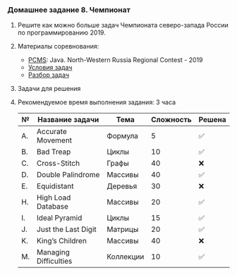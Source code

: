 ### Домашнее задание 8\. Чемпионат

1.  Решите как можно больше задач Чемпионата северо-запада России по программированию 2019.
2.  Материалы соревнования:
    * [PCMS](https://pcms.itmo.ru/): Java. North-Western Russia Regional Contest - 2019
    * [Условия задач](https://nerc.itmo.ru/archive/2019/northern/nwrrc-2019-statements.pdf)
    * [Разбор задач](https://nerc.itmo.ru/archive/2019/northern/nwrrc-2019-tutorials.pdf)
3.  Задачи для решения 
4. Рекомендуемое время выполнения задания: 3 часа

    | №  | Название задачи       | Тема      | Сложность | Решена     |
    |----|-----------------------|-----------|-----------|------------|                
    | A. | Accurate Movement     | Формула   | 5         | :white_check_mark: |
    | B. | Bad Treap             | Циклы     | 10        | :white_check_mark:        |
    | C. | Cross-Stitch          | Графы     | 40        | :x:           |
    | D. | Double Palindrome     | Массивы   | 40        | :white_check_mark:           |
    | E. | Equidistant           | Деревья   | 30        | :x:           |
    | H. | High Load Database    | Массивы   | 20        | :white_check_mark:           |
    | I. | Ideal Pyramid         | Циклы     | 15        | :white_check_mark:           |
    | J. | Just the Last Digit   | Матрицы   | 20        | :white_check_mark:           |
    | K. | King’s Children       | Массивы   | 40        | :x:           |
    | M. | Managing Difficulties | Коллекции | 10        | :white_check_mark:           |
